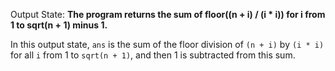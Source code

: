 Output State: **The program returns the sum of floor((n + i) / (i * i)) for i from 1 to sqrt(n + 1) minus 1.**

In this output state, `ans` is the sum of the floor division of `(n + i)` by `(i * i)` for all `i` from 1 to `sqrt(n + 1)`, and then 1 is subtracted from this sum.